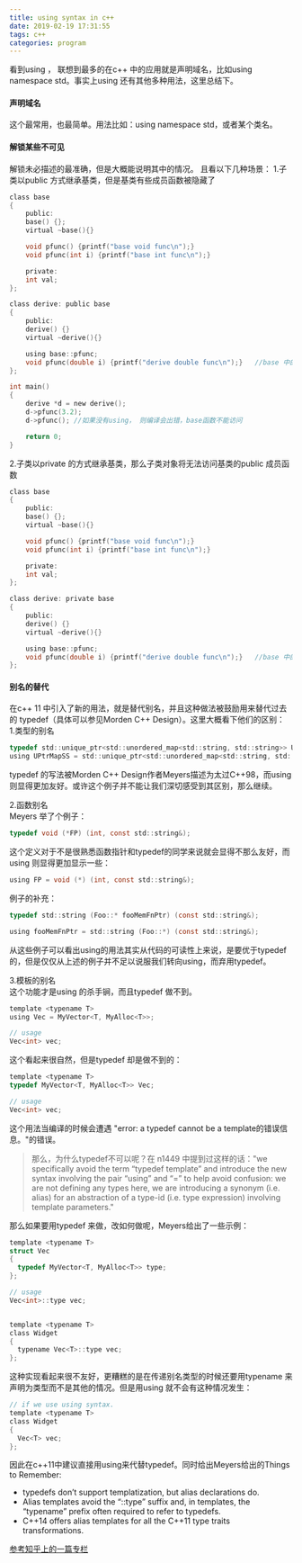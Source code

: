 ```yaml
---
title: using syntax in c++
date: 2019-02-19 17:31:55
tags: c++
categories: program
---
```



看到using ， 联想到最多的在c++ 中的应用就是声明域名，比如using namespace std。事实上using 还有其他多种用法，这里总结下。

<!--more-->

#### 声明域名  
这个最常用，也最简单。用法比如：using namespace std，或者某个类名。


#### 解锁某些不可见  
解锁未必描述的最准确，但是大概能说明其中的情况。
且看以下几种场景：
1.子类以public 方式继承基类，但是基类有些成员函数被隐藏了
```c
class base
{
    public:
    base() {};
    virtual ~base(){}

    void pfunc() {printf("base void func\n");}
    void pfunc(int i) {printf("base int func\n");}

    private:
    int val;
};

class derive: public base
{
    public:
    derive() {}
    virtual ~derive(){}

    using base::pfunc;
    void pfunc(double i) {printf("derive double func\n");}   //base 中的pfunc都会被隐藏，这里用using 声明后就可以解锁隐藏，从而使得derive对象可以访问base的pfunc实现
};

int main()
{
    derive *d = new derive();
    d->pfunc(3.2);
    d->pfunc(); //如果没有using， 则编译会出错，base函数不能访问

    return 0;
}
```

2.子类以private 的方式继承基类，那么子类对象将无法访问基类的public 成员函数
```c
class base
{
    public:
    base() {};
    virtual ~base(){}

    void pfunc() {printf("base void func\n");}
    void pfunc(int i) {printf("base int func\n");}

    private:
    int val;
};

class derive: private base
{
    public:
    derive() {}
    virtual ~derive(){}

    using base::pfunc;
    void pfunc(double i) {printf("derive double func\n");}   //base 中的pfunc为私有不可见，这里用using 声明后就可以解锁保护，从而使得derive对象可以访问base的pfunc实现
};
```

#### 别名的替代  
在c++ 11 中引入了新的用法，就是替代别名，并且这种做法被鼓励用来替代过去的 typedef（具体可以参见Morden C++ Design）。这里大概看下他们的区别：  
1.类型的别名  
```c
typedef std::unique_ptr<std::unordered_map<std::string, std::string>> UPtrMapSS;
using UPtrMapSS = std::unique_ptr<std::unordered_map<std::string, std::string>>;
```
typedef 的写法被Morden C++ Design作者Meyers描述为太过C++98，而using 则显得更加友好。或许这个例子并不能让我们深切感受到其区别，那么继续。

2.函数别名  
Meyers 举了个例子：
```c
typedef void (*FP) (int, const std::string&);
```
这个定义对于不是很熟悉函数指针和typedef的同学来说就会显得不那么友好，而using 则显得更加显示一些：
```c
using FP = void (*) (int, const std::string&);
```
例子的补充：
```c
typedef std::string (Foo::* fooMemFnPtr) (const std::string&);

using fooMemFnPtr = std::string (Foo::*) (const std::string&);
```
从这些例子可以看出using的用法其实从代码的可读性上来说，是要优于typedef 的，但是仅仅从上述的例子并不足以说服我们转向using，而弃用typedef。  

3.模板的别名  
这个功能才是using 的杀手锏，而且typedef 做不到。
```c
template <typename T>
using Vec = MyVector<T, MyAlloc<T>>;

// usage
Vec<int> vec;
```
这个看起来很自然，但是typedef 却是做不到的：
```c
template <typename T>
typedef MyVector<T, MyAlloc<T>> Vec;

// usage
Vec<int> vec;
```
这个用法当编译的时候会遭遇 "error: a typedef cannot be a template的错误信息。"的错误。  
> 那么，为什么typedef不可以呢？在 n1449 中提到过这样的话："we specifically avoid the term “typedef template” and introduce the new syntax involving the pair “using” and “=” to help avoid confusion: we are not defining any types here, we are introducing a synonym (i.e. alias) for an abstraction of a type-id (i.e. type expression) involving template parameters."  

那么如果要用typedef 来做，改如何做呢，Meyers给出了一些示例：
```c
template <typename T>
struct Vec
{
  typedef MyVector<T, MyAlloc<T>> type;
};

// usage
Vec<int>::type vec;


template <typename T>
class Widget
{
  typename Vec<T>::type vec;
};
```
这种实现看起来很不友好，更糟糕的是在传递别名类型的时候还要用typename 来声明为类型而不是其他的情况。但是用using 就不会有这种情况发生：  
```c
// if we use using syntax.
template <typename T>
class Widget
{
  Vec<T> vec;
};
```
因此在c++11中建议直接用using来代替typedef。同时给出Meyers给出的Things to Remember:  
* typedefs don’t support templatization, but alias declarations do. 
* Alias templates avoid the “::type” suffix and, in templates, the “typename” prefix often required to refer to typedefs.
* C++14 offers alias templates for all the C++11 type traits transformations.

[参考知乎上的一篇专栏](https://zhuanlan.zhihu.com/p/21264013)

